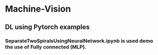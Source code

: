 # Machine-Vision
## DL using Pytorch examples
### SeparateTwoSpiralsUsingNeuralNetwork.ipynb is used demo the use of Fully connected (MLP).

